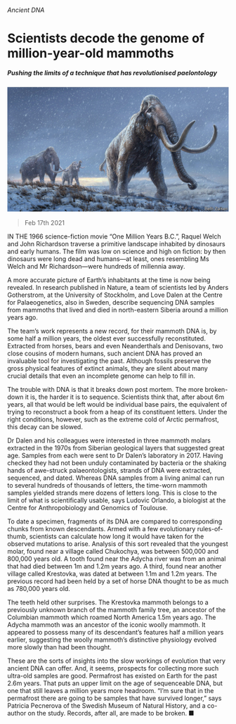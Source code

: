 ###### Ancient DNA

# Scientists decode the genome of million-year-old mammoths 

##### Pushing the limits of a technique that has revolutionised paelontology 

![image](images/20210220_stp501.jpg) 

> Feb 17th 2021 


IN THE 1966 science-fiction movie “One Million Years B.C.”, Raquel Welch and John Richardson traverse a primitive landscape inhabited by dinosaurs and early humans. The film was low on science and high on fiction: by then dinosaurs were long dead and humans—at least, ones resembling Ms Welch and Mr Richardson—were hundreds of millennia away.


A more accurate picture of Earth’s inhabitants at the time is now being revealed. In research published in Nature, a team of scientists led by Anders Gotherstrom, at the University of Stockholm, and Love Dalen at the Centre for Palaeogenetics, also in Sweden, describe sequencing DNA samples from mammoths that lived and died in north-eastern Siberia around a million years ago.



The team’s work represents a new record, for their mammoth DNA is, by some half a million years, the oldest ever successfully reconstituted. Extracted from horses, bears and even Neanderthals and Denisovans, two close cousins of modern humans, such ancient DNA has proved an invaluable tool for investigating the past. Although fossils preserve the gross physical features of extinct animals, they are silent about many crucial details that even an incomplete genome can help to fill in.


The trouble with DNA is that it breaks down post mortem. The more broken-down it is, the harder it is to sequence. Scientists think that, after about 6m years, all that would be left would be individual base pairs, the equivalent of trying to reconstruct a book from a heap of its constituent letters. Under the right conditions, however, such as the extreme cold of Arctic permafrost, this decay can be slowed.


Dr Dalen and his colleagues were interested in three mammoth molars extracted in the 1970s from Siberian geological layers that suggested great age. Samples from each were sent to Dr Dalen’s laboratory in 2017. Having checked they had not been unduly contaminated by bacteria or the shaking hands of awe-struck palaeontologists, strands of DNA were extracted, sequenced, and dated. Whereas DNA samples from a living animal can run to several hundreds of thousands of letters, the time-worn mammoth samples yielded strands mere dozens of letters long. This is close to the limit of what is scientifically usable, says Ludovic Orlando, a biologist at the Centre for Anthropobiology and Genomics of Toulouse.


To date a specimen, fragments of its DNA are compared to corresponding chunks from known descendants. Armed with a few evolutionary rules-of-thumb, scientists can calculate how long it would have taken for the observed mutations to arise. Analysis of this sort revealed that the youngest molar, found near a village called Chukochya, was between 500,000 and 800,000 years old. A tooth found near the Adycha river was from an animal that had died between 1m and 1.2m years ago. A third, found near another village called Krestovka, was dated at between 1.1m and 1.2m years. The previous record had been held by a set of horse DNA thought to be as much as 780,000 years old.


The teeth held other surprises. The Krestovka mammoth belongs to a previously unknown branch of the mammoth family tree, an ancestor of the Columbian mammoth which roamed North America 1.5m years ago. The Adycha mammoth was an ancestor of the iconic woolly mammoth. It appeared to possess many of its descendant’s features half a million years earlier, suggesting the woolly mammoth’s distinctive physiology evolved more slowly than had been thought.


These are the sorts of insights into the slow workings of evolution that very ancient DNA can offer. And, it seems, prospects for collecting more such ultra-old samples are good. Permafrost has existed on Earth for the past 2.6m years. That puts an upper limit on the age of sequenceable DNA, but one that still leaves a million years more headroom. “I’m sure that in the permafrost there are going to be samples that have survived longer,” says Patricia Pecnerova of the Swedish Museum of Natural History, and a co-author on the study. Records, after all, are made to be broken. ■

